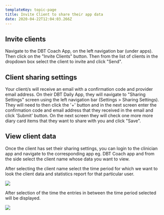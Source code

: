 ```yaml
---
templateKey: topic-page
title: Invite Client to share their app data
date: 2020-04-22T12:04:03.266Z
---
```

## Invite clients

Navigate to the DBT Coach App, on the left navigation bar (under apps). Then click on the "Invite Clients" button. Then from the list of clients in the dropdown box select the client to invite and click "Send".

## Client sharing settings

Your client/s will receive an email with a confirmation code and provider email address. On their DBT Daily App, they will navigate to "Sharing Settings" screen using the left navigation bar (Settings > Sharing Settings). They will need to then click the '+' button and in the next screen enter the confirmation code and email address that they received in the email and click 'Submit' button. On the next screen they will check one more more diary card items that they want to share with you and click "Save".

## View client data

Once the client has set their sharing settings, you can login to the clinician app and navigate to the corresponding app eg. DBT Coach app and from the side select the client name whose data you want to view.

After selecting the client name select the time period for which we want to look the client data and statistics report for that particular user.

![](/img/time_selection.png)

After selection of the time the entries in between the time period selected will be displayed. 

![](/img/data.png)
